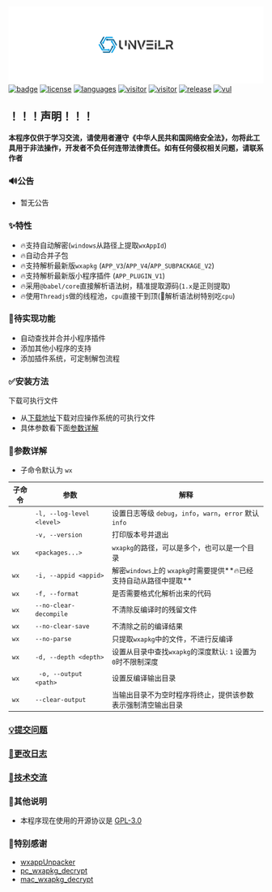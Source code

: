 ![logo](./images/logo.svg)<br>
[![badge](https://img.shields.io/badge/r3x5ur-unveilr-red)][repo]
[![license](https://img.shields.io/github/license/r3x5ur/unveilr?v=2)][repo]
[![languages](https://img.shields.io/github/languages/top/r3x5ur/unveilr)][repo]
[![visitor](https://visitor-badge.glitch.me/badge?page_id=https://github.com/r3x5ur/unveilr)][repo]
[![visitor](https://img.shields.io/github/commit-activity/m/r3x5ur/unveilr)][repo]
[![release](https://img.shields.io/github/downloads/r3x5ur/unveilr/total)][release]
[![vul](https://img.shields.io/snyk/vulnerabilities/github/r3x5ur/unveilr)][repo]

## ！！！声明！！！
**本程序仅供于学习交流，请使用者遵守《中华人民共和国网络安全法》，勿将此工具用于非法操作，开发者不负任何连带法律责任。如有任何侵权相关问题，请联系作者**

### :loud_sound:公告
- 暂无公告

### ✨特性

- 🔥支持自动解密(`windows`从路径上提取`wxAppId`)
- 🔥自动合并子包
- 🔥支持解析最新版`wxapkg` (`APP_V3`/`APP_V4`/`APP_SUBPACKAGE_V2`)
- 🔥支持解析最新版小程序插件 (`APP_PLUGIN_V1`)
- 🔥采用`@babel/core`直接解析语法树，精准提取源码(`1.x`是正则提取)
- 🔥使用`Threadjs`做的线程池，`cpu`直接干到顶(🤡解析语法树特别吃`cpu`)

### 📝待实现功能
- 自动查找并合并小程序插件
- 添加其他小程序的支持
- 添加插件系统，可定制解包流程

### ✅安装方法

下载可执行文件

- 从[下载地址][release]下载对应操作系统的可执行文件
- 具体参数看下面[参数详解](#%E5%8F%82%E6%95%B0%E8%AF%A6%E8%A7%A3)


### 📝参数详解

- 子命令默认为 `wx`

| 子命令  | 参数                        | 解释                                             |
|------|---------------------------|------------------------------------------------|
|      | `-l, --log-level <level>` | 设置日志等级 `debug`，`info`，`warn`，`error` 默认 `info` |
|      | `-v, --version`           | 打印版本号并退出                                       |
| `wx` | `<packages...>`           | `wxapkg`的路径，可以是多个，也可以是一个目录                     |
| `wx` | `-i, --appid <appid>`     | 解密`windows`上的 `wxapkg`时需要提供**🔥已经支持自动从路径中提取**  |
| `wx` | `-f, --format`            | 是否需要格式化解析出来的代码                                 |
| `wx` | `--no-clear-decompile`    | 不清除反编译时的残留文件                                   |
| `wx` | `--no-clear-save`         | 不清除之前的编译结果                                     |
| `wx` | `--no-parse`              | 只提取`wxapkg`中的文件，不进行反编译                         |
| `wx` | `-d, --depth <depth>`     | 设置从目录中查找`wxapkg`的深度默认: `1` 设置为`0`时不限制深度        |
| `wx` | ` -o, --output <path>`    | 设置反编译输出目录                                      |
| `wx` | `--clear-output`          | 当输出目录不为空时程序将终止，提供该参数表示强制清空输出目录                 |


### [:bulb:提交问题](https://github.com/r3x5ur/wxapkg-unpacker/issues)

### [:memo:更改日志](https://github.com/r3x5ur/wxapkg-unpacker/blob/master/CHANGELOG.md)

### [💬技术交流](https://t.me/+40lT6rp_bU1iZmI9)


### 💬其他说明

- 本程序现在使用的开源协议是 [GPL-3.0](https://www.gnu.org/licenses/gpl-3.0.html)

### 🍻特别感谢

- [wxappUnpacker](https://github.com/qwerty472123/wxappUnpacker)
- [pc_wxapkg_decrypt](https://github.com/BlackTrace/pc_wxapkg_decrypt)
- [mac_wxapkg_decrypt](https://github.com/TinyNiko/mac_wxapkg_decrypt)


[repo]:https://github.com/r3x5ur/unveilr

[release]:https://github.com/r3x5ur/unveilr/releases
